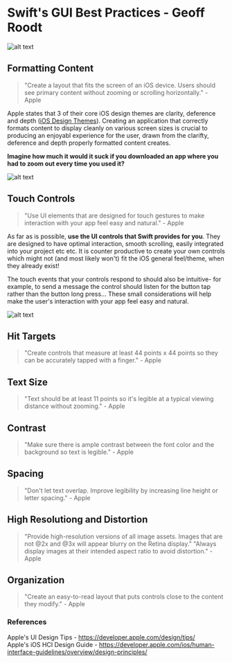 # Swift's GUI Best Practices - Geoff Roodt
![alt text](https://www.theinquirer.net/w-images/4aac0508-77fc-41eb-aab5-4a55bd1e07a8/0/swiftlogo-580x358.jpeg "Logo Title Text 1")

## Formatting Content
> "Create a layout that fits the screen of an iOS device. Users should see primary content without zooming or scrolling horizontally." - Apple

Apple states that 3 of their core iOS design themes are clarity, deference and depth ([iOS Design Themes]). Creating an application that correctly formats content to display cleanly on various screen sizes is crucial to producing an enjoyabl experience for the user, drawn from the clarifty, deference and depth properly formatted content creates.  

**Imagine how much it would it suck if you downloaded an app where you had to zoom out every time you used it?**  


![alt text](https://devimages.apple.com.edgekey.net/design/tips/images/interactivity-formatting-content.png "Formatting Content Best Practice")


## Touch Controls
> "Use UI elements that are designed for touch gestures to make interaction with your app feel easy and natural." - Apple  

As far as is possible, **use the UI controls that Swift provides for you**. They are designed to have optimal interaction, smooth scrolling, easily integrated into your project etc etc. It is counter productive to create your own controls which might not (and most likely won't) fit the iOS general feel/theme, when they already exist!  

The touch events that your controls respond to should also be intuitive- for example, to send a message the control should listen for the button tap rather than the button long press... These small considerations will help make the user's interaction with your app feel easy and natural.  

![alt text](https://devimages.apple.com.edgekey.net/design/tips/images/interactivity-touch-controls.png "Touch Control Best Practice")


## Hit Targets
> "Create controls that measure at least 44 points x 44 points so they can be accurately tapped with a finger." - Apple

## Text Size
> "Text should be at least 11 points so it's legible at a typical viewing distance without zooming." - Apple

## Contrast
> "Make sure there is ample contrast between the font color and the background so text is legible." - Apple


## Spacing
> "Don't let text overlap. Improve legibility by increasing line height or letter spacing." - Apple

## High Resolutiong and Distortion
> "Provide high-resolution versions of all image assets. Images that are not @2x and @3x will appear blurry on the Retina display."
> "Always display images at their intended aspect ratio to avoid distortion." - Apple

## Organization
> "Create an easy-to-read layout that puts controls close to the content they modify." - Apple



### References
Apple's UI Design Tips - <https://developer.apple.com/design/tips/>  
Apple's iOS HCI Design Guide - <https://developer.apple.com/ios/human-interface-guidelines/overview/design-principles/>

[iOS Design Themes]: https://developer.apple.com/ios/human-interface-guidelines/overview/design-principles/
